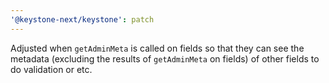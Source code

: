 ```yaml
---
'@keystone-next/keystone': patch
---
```


Adjusted when `getAdminMeta` is called on fields so that they can see the metadata (excluding the results of `getAdminMeta` on fields) of other fields to do validation or etc.
